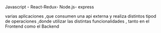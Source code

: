 Javascript - React-Redux- Node.js- express

varias  aplicaciones  ,que consumen una api externa y  realiza  distintos tipod de operaciones  ,donde utilizar las distintas funcionalidades ,
tanto en el Frontend como el Backend
